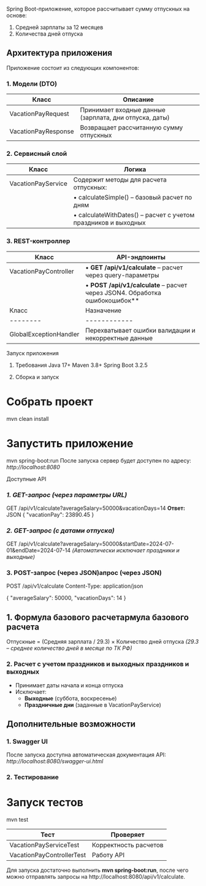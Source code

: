 Spring Boot-приложение, которое рассчитывает сумму отпускных на основе:
1. Средней зарплаты за 12 месяцев
2. Количества дней отпуска


## Архитектура приложения
Приложение состоит из следующих компонентов:

### 1. Модели (DTO)
| Класс | Описание |
|--------|------------|
| VacationPayRequest | Принимает входные данные (зарплата, дни отпуска, даты) |
| VacationPayResponse | Возвращает рассчитанную сумму отпускных |

### 2. Сервисный слой
| Класс | Логика |
|--------|--------|
| VacationPayService | Содержит методы для расчета отпускных: |
| | • calculateSimple() – базовый расчет по дням |
| | • calculateWithDates() – расчет с учетом праздников и выходных |

### 3. REST-контроллер
| Класс | API-эндпоинты |
|--------|--------------|
| VacationPayController | • **GET /api/v1/calculate** – расчет через query-параметры |
| | • **POST /api/v1/calculate** – расчет через JSON4. Обработка ошибокошибок**
| Класс | Назначение |
|--------|------------|
| GlobalExceptionHandler | Перехватывает ошибки валидации и некорректные данные |

Запуск приложения
1. Требования
   Java 17+
   Maven 3.8+
   Spring Boot 3.2.5

2. Сборка и запуск

# Собрать проект
mvn clean install

# Запустить приложение
mvn spring-boot:run
После запуска сервер будет доступен по адресу:  
*http://localhost:8080*

Доступные API
### *1. GET-запрос (через параметры URL)*
GET /api/v1/calculate?averageSalary=50000&vacationDays=14
**Ответ:**
JSON
{
  "vacationPay": 23890.45
}

### *2. GET-запрос (с датами отпуска)*
GET /api/v1/calculate?averageSalary=50000&startDate=2024-07-01&endDate=2024-07-14
*(Автоматически исключает праздники и выходные)*

### 3. POST-запрос (через JSON)апрос (через JSON)
POST /api/v1/calculate
Content-Type: application/json

{
  "averageSalary": 50000,
  "vacationDays": 14
}


## **1. Формула базового расчетармула базового расчета**
Отпускные = (Средняя зарплата / 29.3) × Количество дней отпуска
*(29.3 – среднее количество дней в месяце по ТК РФ)*

### 2. Расчет с учетом праздников и выходных праздников и выходных
- Принимает даты начала и конца отпуска
- Исключает:
  - **Выходные** (суббота, воскресенье)
  - **Праздничные дни** (заданные в VacationPayService)


## Дополнительные возможности

### **1. Swagger UI**
После запуска доступна автоматическая документация API:  
*http://localhost:8080/swagger-ui.html*

### **2. Тестирование**
# Запуск тестов
mvn test

| Тест | Проверяет |
|------|-----------|
| VacationPayServiceTest | Корректность расчетов |
| VacationPayControllerTest | Работу API |

Для запуска достаточно выполнить **mvn spring-boot:run**, после чего можно отправлять запросы на http://localhost:8080/api/v1/calculate.
